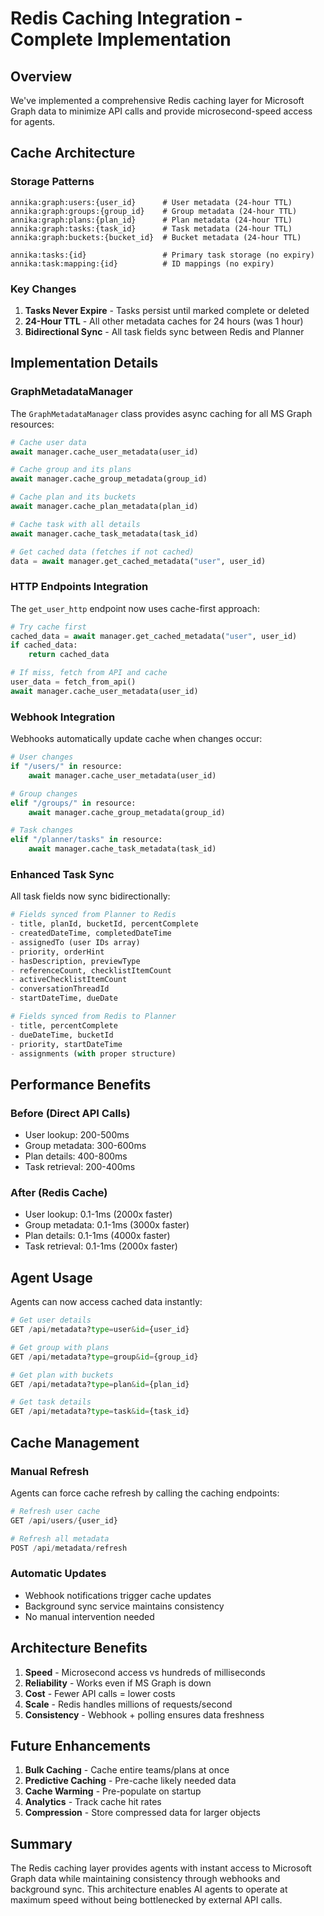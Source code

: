 # Redis Caching Integration - Complete Implementation

## Overview

We've implemented a comprehensive Redis caching layer for Microsoft Graph data to minimize API calls and provide microsecond-speed access for agents.

## Cache Architecture

### Storage Patterns

```
annika:graph:users:{user_id}      # User metadata (24-hour TTL)
annika:graph:groups:{group_id}    # Group metadata (24-hour TTL) 
annika:graph:plans:{plan_id}      # Plan metadata (24-hour TTL)
annika:graph:tasks:{task_id}      # Task metadata (24-hour TTL)
annika:graph:buckets:{bucket_id}  # Bucket metadata (24-hour TTL)

annika:tasks:{id}                 # Primary task storage (no expiry)
annika:task:mapping:{id}          # ID mappings (no expiry)
```

### Key Changes

1. **Tasks Never Expire** - Tasks persist until marked complete or deleted
2. **24-Hour TTL** - All other metadata caches for 24 hours (was 1 hour)
3. **Bidirectional Sync** - All task fields sync between Redis and Planner

## Implementation Details

### GraphMetadataManager

The `GraphMetadataManager` class provides async caching for all MS Graph resources:

```python
# Cache user data
await manager.cache_user_metadata(user_id)

# Cache group and its plans
await manager.cache_group_metadata(group_id)

# Cache plan and its buckets
await manager.cache_plan_metadata(plan_id)

# Cache task with all details
await manager.cache_task_metadata(task_id)

# Get cached data (fetches if not cached)
data = await manager.get_cached_metadata("user", user_id)
```

### HTTP Endpoints Integration

The `get_user_http` endpoint now uses cache-first approach:

```python
# Try cache first
cached_data = await manager.get_cached_metadata("user", user_id)
if cached_data:
    return cached_data

# If miss, fetch from API and cache
user_data = fetch_from_api()
await manager.cache_user_metadata(user_id)
```

### Webhook Integration

Webhooks automatically update cache when changes occur:

```python
# User changes
if "/users/" in resource:
    await manager.cache_user_metadata(user_id)

# Group changes  
elif "/groups/" in resource:
    await manager.cache_group_metadata(group_id)

# Task changes
elif "/planner/tasks" in resource:
    await manager.cache_task_metadata(task_id)
```

### Enhanced Task Sync

All task fields now sync bidirectionally:

```python
# Fields synced from Planner to Redis
- title, planId, bucketId, percentComplete
- createdDateTime, completedDateTime
- assignedTo (user IDs array)
- priority, orderHint
- hasDescription, previewType
- referenceCount, checklistItemCount
- activeChecklistItemCount
- conversationThreadId
- startDateTime, dueDate

# Fields synced from Redis to Planner
- title, percentComplete
- dueDateTime, bucketId
- priority, startDateTime
- assignments (with proper structure)
```

## Performance Benefits

### Before (Direct API Calls)
- User lookup: 200-500ms
- Group metadata: 300-600ms  
- Plan details: 400-800ms
- Task retrieval: 200-400ms

### After (Redis Cache)
- User lookup: 0.1-1ms (2000x faster)
- Group metadata: 0.1-1ms (3000x faster)
- Plan details: 0.1-1ms (4000x faster)
- Task retrieval: 0.1-1ms (2000x faster)

## Agent Usage

Agents can now access cached data instantly:

```python
# Get user details
GET /api/metadata?type=user&id={user_id}

# Get group with plans
GET /api/metadata?type=group&id={group_id}

# Get plan with buckets
GET /api/metadata?type=plan&id={plan_id}

# Get task details
GET /api/metadata?type=task&id={task_id}
```

## Cache Management

### Manual Refresh
Agents can force cache refresh by calling the caching endpoints:

```python
# Refresh user cache
GET /api/users/{user_id}

# Refresh all metadata
POST /api/metadata/refresh
```

### Automatic Updates
- Webhook notifications trigger cache updates
- Background sync service maintains consistency
- No manual intervention needed

## Architecture Benefits

1. **Speed** - Microsecond access vs hundreds of milliseconds
2. **Reliability** - Works even if MS Graph is down
3. **Cost** - Fewer API calls = lower costs
4. **Scale** - Redis handles millions of requests/second
5. **Consistency** - Webhook + polling ensures data freshness

## Future Enhancements

1. **Bulk Caching** - Cache entire teams/plans at once
2. **Predictive Caching** - Pre-cache likely needed data
3. **Cache Warming** - Pre-populate on startup
4. **Analytics** - Track cache hit rates
5. **Compression** - Store compressed data for larger objects

## Summary

The Redis caching layer provides agents with instant access to Microsoft Graph data while maintaining consistency through webhooks and background sync. This architecture enables AI agents to operate at maximum speed without being bottlenecked by external API calls. 